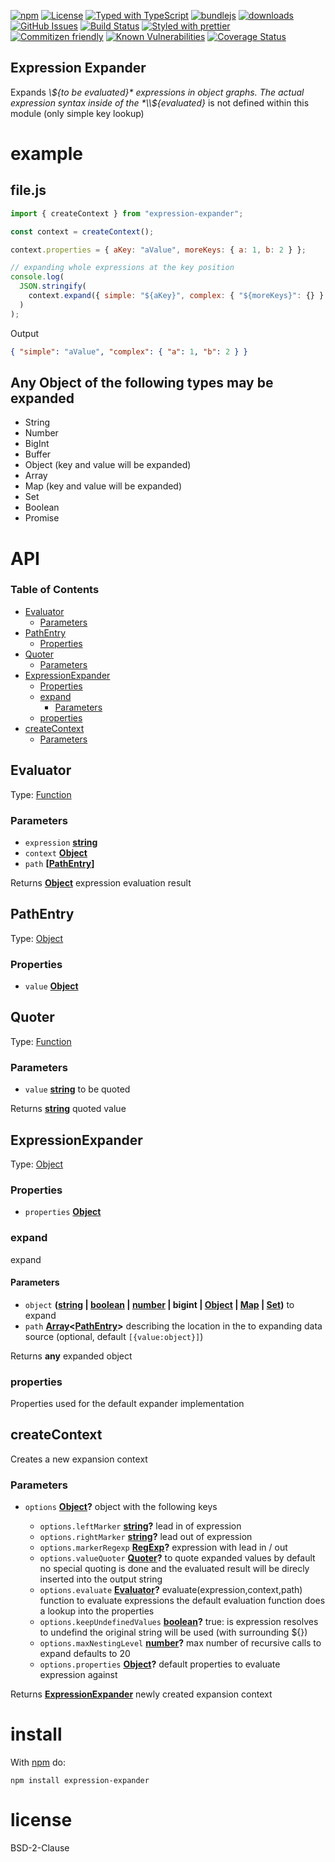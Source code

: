 [![npm](https://img.shields.io/npm/v/expression-expander.svg)](https://www.npmjs.com/package/expression-expander)
[![License](https://img.shields.io/badge/License-BSD%203--Clause-blue.svg)](https://opensource.org/licenses/BSD-3-Clause)
[![Typed with TypeScript](https://flat.badgen.net/badge/icon/Typed?icon=typescript\&label\&labelColor=blue\&color=555555)](https://typescriptlang.org)
[![bundlejs](https://deno.bundlejs.com/?q=expression-expander\&badge=detailed)](https://bundlejs.com/?q=expression-expander)
[![downloads](http://img.shields.io/npm/dm/expression-expander.svg?style=flat-square)](https://npmjs.org/package/expression-expander)
[![GitHub Issues](https://img.shields.io/github/issues/arlac77/expression-expander.svg?style=flat-square)](https://github.com/arlac77/expression-expander/issues)
[![Build Status](https://img.shields.io/endpoint.svg?url=https%3A%2F%2Factions-badge.atrox.dev%2Farlac77%2Fexpression-expander%2Fbadge\&style=flat)](https://actions-badge.atrox.dev/arlac77/expression-expander/goto)
[![Styled with prettier](https://img.shields.io/badge/styled_with-prettier-ff69b4.svg)](https://github.com/prettier/prettier)
[![Commitizen friendly](https://img.shields.io/badge/commitizen-friendly-brightgreen.svg)](http://commitizen.github.io/cz-cli/)
[![Known Vulnerabilities](https://snyk.io/test/github/arlac77/expression-expander/badge.svg)](https://snyk.io/test/github/arlac77/expression-expander)
[![Coverage Status](https://coveralls.io/repos/arlac77/expression-expander/badge.svg)](https://coveralls.io/github/arlac77/expression-expander)

## Expression Expander

Expands *\\${to be evaluated}* expressions in object graphs. The actual expression syntax inside of the *\\${evaluated}* is not defined within this module (only simple key lookup)

# example

## file.js

<!-- skip-example -->

```js
import { createContext } from "expression-expander";

const context = createContext();

context.properties = { aKey: "aValue", moreKeys: { a: 1, b: 2 } };

// expanding whole expressions at the key position
console.log(
  JSON.stringify(
    context.expand({ simple: "${aKey}", complex: { "${moreKeys}": {} } })
  )
);
```

Output

```json
{ "simple": "aValue", "complex": { "a": 1, "b": 2 } }
```

## Any Object of the following types may be expanded

*   String
*   Number
*   BigInt
*   Buffer
*   Object (key and value will be expanded)
*   Array
*   Map (key and value will be expanded)
*   Set
*   Boolean
*   Promise

# API

<!-- Generated by documentation.js. Update this documentation by updating the source code. -->

### Table of Contents

*   [Evaluator](#evaluator)
    *   [Parameters](#parameters)
*   [PathEntry](#pathentry)
    *   [Properties](#properties)
*   [Quoter](#quoter)
    *   [Parameters](#parameters-1)
*   [ExpressionExpander](#expressionexpander)
    *   [Properties](#properties-1)
    *   [expand](#expand)
        *   [Parameters](#parameters-2)
    *   [properties](#properties-2)
*   [createContext](#createcontext)
    *   [Parameters](#parameters-3)

## Evaluator

Type: [Function](https://developer.mozilla.org/docs/Web/JavaScript/Reference/Statements/function)

### Parameters

*   `expression` **[string](https://developer.mozilla.org/docs/Web/JavaScript/Reference/Global_Objects/String)**&#x20;
*   `context` **[Object](https://developer.mozilla.org/docs/Web/JavaScript/Reference/Global_Objects/Object)**&#x20;
*   `path` **\[[PathEntry](#pathentry)]**&#x20;

Returns **[Object](https://developer.mozilla.org/docs/Web/JavaScript/Reference/Global_Objects/Object)** expression evaluation result

## PathEntry

Type: [Object](https://developer.mozilla.org/docs/Web/JavaScript/Reference/Global_Objects/Object)

### Properties

*   `value` **[Object](https://developer.mozilla.org/docs/Web/JavaScript/Reference/Global_Objects/Object)**&#x20;

## Quoter

Type: [Function](https://developer.mozilla.org/docs/Web/JavaScript/Reference/Statements/function)

### Parameters

*   `value` **[string](https://developer.mozilla.org/docs/Web/JavaScript/Reference/Global_Objects/String)** to be quoted

Returns **[string](https://developer.mozilla.org/docs/Web/JavaScript/Reference/Global_Objects/String)** quoted value

## ExpressionExpander

Type: [Object](https://developer.mozilla.org/docs/Web/JavaScript/Reference/Global_Objects/Object)

### Properties

*   `properties` **[Object](https://developer.mozilla.org/docs/Web/JavaScript/Reference/Global_Objects/Object)**&#x20;

### expand

expand

#### Parameters

*   `object` **([string](https://developer.mozilla.org/docs/Web/JavaScript/Reference/Global_Objects/String) | [boolean](https://developer.mozilla.org/docs/Web/JavaScript/Reference/Global_Objects/Boolean) | [number](https://developer.mozilla.org/docs/Web/JavaScript/Reference/Global_Objects/Number) | bigint | [Object](https://developer.mozilla.org/docs/Web/JavaScript/Reference/Global_Objects/Object) | [Map](https://developer.mozilla.org/docs/Web/JavaScript/Reference/Global_Objects/Map) | [Set](https://developer.mozilla.org/docs/Web/JavaScript/Reference/Global_Objects/Set))** to expand
*   `path` **[Array](https://developer.mozilla.org/docs/Web/JavaScript/Reference/Global_Objects/Array)<[PathEntry](#pathentry)>** describing the location in the to expanding data source (optional, default `[{value:object}]`)

Returns **any** expanded object

### properties

Properties used for the default expander implementation

## createContext

Creates a new expansion context

### Parameters

*   `options` **[Object](https://developer.mozilla.org/docs/Web/JavaScript/Reference/Global_Objects/Object)?** object with the following keys

    *   `options.leftMarker` **[string](https://developer.mozilla.org/docs/Web/JavaScript/Reference/Global_Objects/String)?** lead in of expression
    *   `options.rightMarker` **[string](https://developer.mozilla.org/docs/Web/JavaScript/Reference/Global_Objects/String)?** lead out of expression
    *   `options.markerRegexp` **[RegExp](https://developer.mozilla.org/docs/Web/JavaScript/Reference/Global_Objects/RegExp)?** expression with lead in / out
    *   `options.valueQuoter` **[Quoter](#quoter)?** to quote expanded values
        by default no special quoting is done and the evaluated result will be direcly
        inserted into the output string
    *   `options.evaluate` **[Evaluator](#evaluator)?** evaluate(expression,context,path) function to evaluate expressions
        the default evaluation function does a lookup into the properties
    *   `options.keepUndefinedValues` **[boolean](https://developer.mozilla.org/docs/Web/JavaScript/Reference/Global_Objects/Boolean)?** true: is expression resolves to undefind the original string will be used (with surrounding ${})
    *   `options.maxNestingLevel` **[number](https://developer.mozilla.org/docs/Web/JavaScript/Reference/Global_Objects/Number)?** max number of recursive calls to expand defaults to 20
    *   `options.properties` **[Object](https://developer.mozilla.org/docs/Web/JavaScript/Reference/Global_Objects/Object)?** default properties to evaluate expression against

Returns **[ExpressionExpander](#expressionexpander)** newly created expansion context

# install

With [npm](http://npmjs.org) do:

```shell
npm install expression-expander
```

# license

BSD-2-Clause
